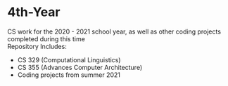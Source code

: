 # 4th-Year
CS work for the 2020 - 2021 school year, as well as other coding projects completed during this time
<br> Repository Includes:
- CS 329 (Computational Linguistics)
- CS 355 (Advances Computer Architecture)
- Coding projects from summer 2021
